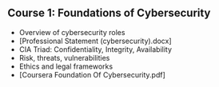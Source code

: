 ## Course 1: Foundations of Cybersecurity
- Overview of cybersecurity roles
- [Professional Statement (cybersecurity).docx]
- CIA Triad: Confidentiality, Integrity, Availability
- Risk, threats, vulnerabilities
- Ethics and legal frameworks
- [Coursera Foundation Of Cybersecurity.pdf]
